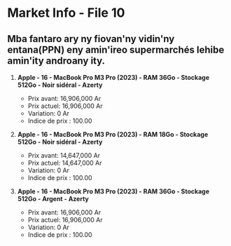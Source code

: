 # Market Info - File 10

## Mba fantaro ary ny fiovan'ny vidin'ny entana(PPN) eny amin'ireo supermarchés lehibe amin'ity androany ity.

1. **Apple - 16 - MacBook Pro M3 Pro (2023) - RAM 36Go - Stockage 512Go - Noir sidéral - Azerty**
   - Prix avant: 16,906,000 Ar
   - Prix actuel: 16,906,000 Ar
   - Variation: 0 Ar
   - Indice de prix : 100.00

2. **Apple - 16 - MacBook Pro M3 Pro (2023) - RAM 18Go - Stockage 512Go - Noir sidéral - Azerty**
   - Prix avant: 14,647,000 Ar
   - Prix actuel: 14,647,000 Ar
   - Variation: 0 Ar
   - Indice de prix : 100.00

3. **Apple - 16 - MacBook Pro M3 Pro (2023) - RAM 36Go - Stockage 512Go - Argent - Azerty**
   - Prix avant: 16,906,000 Ar
   - Prix actuel: 16,906,000 Ar
   - Variation: 0 Ar
   - Indice de prix : 100.00

